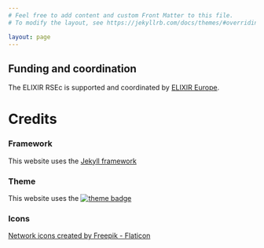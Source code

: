 ```yaml
---
# Feel free to add content and custom Front Matter to this file.
# To modify the layout, see https://jekyllrb.com/docs/themes/#overriding-theme-defaults

layout: page
---
```



## Funding and coordination

The ELIXIR RSEc is supported and coordinated by [ELIXIR Europe](https://elixir-europe.org/).

# Credits

### Framework

This website uses the [Jekyll framework](https://jekyllrb.com)

### Theme

This website uses the [![theme badge](https://img.shields.io/badge/ELIXIR%20toolkit%20theme-jekyll-blue?color=0d6efd)](https://github.com/ELIXIR-Belgium/elixir-toolkit-theme)

### Icons
<a href="https://www.flaticon.com/free-icons/network" title="network icons">Network icons created by Freepik - Flaticon</a>

